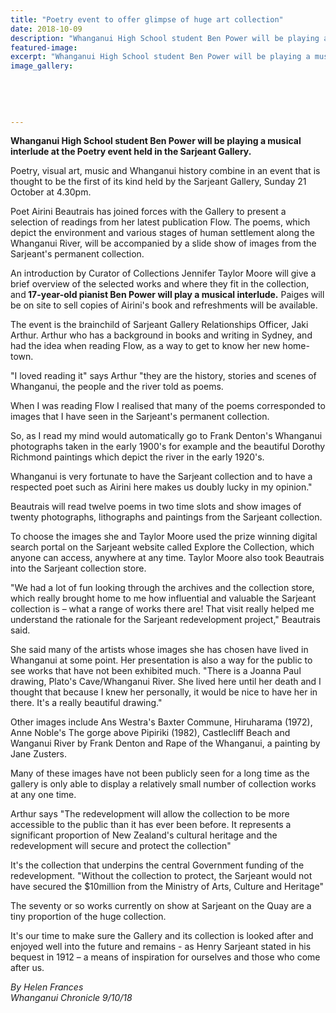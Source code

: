 ```yaml
---
title: "Poetry event to offer glimpse of huge art collection"
date: 2018-10-09
description: "Whanganui High School student Ben Power will be playing a musical interlude at the Poetry event held in the Sarjeant Gallery..."
featured-image: 
excerpt: "Whanganui High School student Ben Power will be playing a musical interlude at the Poetry event held in the Sarjeant Gallery."
image_gallery:
	
	
	
	
	
---
```


<p><strong>Whanganui High School student&nbsp;Ben Power will be playing a musical interlude at the Poetry event held in the Sarjeant Gallery.</strong></p>
<p class="element element-paragraph">Poetry, visual art, music and Whanganui history combine in an event that is thought to be the first of its kind held by the Sarjeant Gallery, Sunday 21 October at 4.30pm.</p>
<p class="element element-paragraph">Poet Airini Beautrais has joined forces with the Gallery to present a selection of readings from her latest publication Flow. The poems, which depict the environment and various stages of human settlement along the Whanganui River, will be accompanied by a slide show of images from the Sarjeant's permanent collection.&nbsp;</p>
<p class="element element-paragraph">An introduction by Curator of Collections Jennifer Taylor Moore will give a brief overview of the selected works and where they fit in the collection, and<strong> 17-year-old pianist Ben Power will play a musical interlude.</strong> Paiges will be on site to sell copies of Airini's book and refreshments will be available.</p>
<p class="element element-paragraph">The event is the brainchild of Sarjeant Gallery Relationships Officer, Jaki Arthur. Arthur who has a background in books and writing in Sydney, and had the idea when reading Flow, as a way to get to know her new home-town.</p>
<p class="element element-paragraph">"I loved reading it" says Arthur "they are the history, stories and scenes of Whanganui, the people and the river told as poems.</p>
<p class="element element-paragraph">When I was reading Flow I realised that many of the poems corresponded to images that I have seen in the Sarjeant's permanent collection.</p>
<p class="element element-paragraph">So, as I read my mind would automatically go to Frank Denton's Whanganui photographs taken in the early 1900's for example and the beautiful Dorothy Richmond paintings which depict the river in the early 1920's.</p>
<p class="element element-paragraph">Whanganui is very fortunate to have the Sarjeant collection and to have a respected poet such as Airini here makes us doubly lucky in my opinion."</p>
<p class="element element-paragraph">Beautrais will read twelve poems in two time slots and show images of twenty photographs, lithographs and paintings from the Sarjeant collection.</p>
<p class="element element-paragraph">To choose the images she and Taylor Moore used the prize winning digital search portal on the Sarjeant website called Explore the Collection, which anyone can access, anywhere at any time. Taylor Moore also took Beautrais into the Sarjeant collection store.</p>
<p class="element element-paragraph">"We had a lot of fun looking through the archives and the collection store, which really brought home to me how influential and valuable the Sarjeant collection is &ndash; what a range of works there are! That visit really helped me understand the rationale for the Sarjeant redevelopment project," Beautrais said.</p>
<p class="element element-paragraph">She said many of the artists whose images she has chosen have lived in Whanganui at some point. Her presentation is also a way for the public to see works that have not been exhibited much. "There is a Joanna Paul drawing, Plato's Cave/Whanganui River. She lived here until her death and I thought that because I knew her personally, it would be nice to have her in there. It's a really beautiful drawing."</p>
<p class="element element-paragraph">Other images include Ans Westra's Baxter Commune, Hiruharama (1972), Anne Noble's The gorge above Pipiriki (1982), Castlecliff Beach and Wanganui River by Frank Denton and Rape of the Whanganui, a painting by Jane Zusters.</p>
<p class="element element-paragraph">Many of these images have not been publicly seen for a long time as the gallery is only able to display a relatively small number of collection works at any one time.</p>
<p class="element element-paragraph">Arthur says "The redevelopment will allow the collection to be more accessible to the public than it has ever been before. It represents a significant proportion of New Zealand's cultural heritage and the redevelopment will secure and protect the collection"</p>
<p class="element element-paragraph">It's the collection that underpins the central Government funding of the redevelopment. "Without the collection to protect, the Sarjeant would not have secured the $10million from the Ministry of Arts, Culture and Heritage"</p>
<p class="element element-paragraph">The seventy or so works currently on show at Sarjeant on the Quay are a tiny proportion of the huge collection.</p>
<p class="element element-paragraph">It's our time to make sure the Gallery and its collection is looked after and enjoyed well into the future and remains - as Henry Sarjeant stated in his bequest in 1912 &ndash; a means of inspiration for ourselves and those who come after us.</p>
<p class="element element-paragraph"><em>By Helen Frances</em><br /><em>Whanganui Chronicle 9/10/18</em></p>

